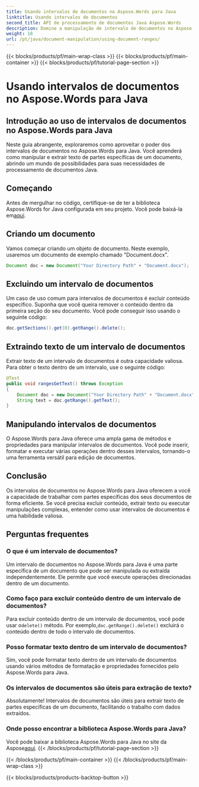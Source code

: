 ```yaml
---
title: Usando intervalos de documentos no Aspose.Words para Java
linktitle: Usando intervalos de documentos
second_title: API de processamento de documentos Java Aspose.Words
description: Domine a manipulação de intervalo de documentos no Aspose.Words para Java. Aprenda a excluir, extrair e formatar texto com este guia abrangente.
weight: 18
url: /pt/java/document-manipulation/using-document-ranges/
---
```


{{< blocks/products/pf/main-wrap-class >}}
{{< blocks/products/pf/main-container >}}
{{< blocks/products/pf/tutorial-page-section >}}

# Usando intervalos de documentos no Aspose.Words para Java


## Introdução ao uso de intervalos de documentos no Aspose.Words para Java

Neste guia abrangente, exploraremos como aproveitar o poder dos intervalos de documentos no Aspose.Words para Java. Você aprenderá como manipular e extrair texto de partes específicas de um documento, abrindo um mundo de possibilidades para suas necessidades de processamento de documentos Java.

## Começando

 Antes de mergulhar no código, certifique-se de ter a biblioteca Aspose.Words for Java configurada em seu projeto. Você pode baixá-la em[aqui](https://releases.aspose.com/words/java/).

## Criando um documento

Vamos começar criando um objeto de documento. Neste exemplo, usaremos um documento de exemplo chamado "Document.docx".

```java
Document doc = new Document("Your Directory Path" + "Document.docx");
```

## Excluindo um intervalo de documentos

Um caso de uso comum para intervalos de documentos é excluir conteúdo específico. Suponha que você queira remover o conteúdo dentro da primeira seção do seu documento. Você pode conseguir isso usando o seguinte código:

```java
doc.getSections().get(0).getRange().delete();
```

## Extraindo texto de um intervalo de documentos

Extrair texto de um intervalo de documentos é outra capacidade valiosa. Para obter o texto dentro de um intervalo, use o seguinte código:

```java
@Test
public void rangesGetText() throws Exception
{
    Document doc = new Document("Your Directory Path" + "Document.docx");
    String text = doc.getRange().getText();
}
```

## Manipulando intervalos de documentos

O Aspose.Words para Java oferece uma ampla gama de métodos e propriedades para manipular intervalos de documentos. Você pode inserir, formatar e executar várias operações dentro desses intervalos, tornando-o uma ferramenta versátil para edição de documentos.

## Conclusão

Os intervalos de documentos no Aspose.Words para Java oferecem a você a capacidade de trabalhar com partes específicas dos seus documentos de forma eficiente. Se você precisa excluir conteúdo, extrair texto ou executar manipulações complexas, entender como usar intervalos de documentos é uma habilidade valiosa.

## Perguntas frequentes

### O que é um intervalo de documentos?

Um intervalo de documentos no Aspose.Words para Java é uma parte específica de um documento que pode ser manipulada ou extraída independentemente. Ele permite que você execute operações direcionadas dentro de um documento.

### Como faço para excluir conteúdo dentro de um intervalo de documentos?

 Para excluir conteúdo dentro de um intervalo de documentos, você pode usar o`delete()` método. Por exemplo,`doc.getRange().delete()` excluirá o conteúdo dentro de todo o intervalo de documentos.

### Posso formatar texto dentro de um intervalo de documentos?

Sim, você pode formatar texto dentro de um intervalo de documentos usando vários métodos de formatação e propriedades fornecidos pelo Aspose.Words para Java.

### Os intervalos de documentos são úteis para extração de texto?

Absolutamente! Intervalos de documentos são úteis para extrair texto de partes específicas de um documento, facilitando o trabalho com dados extraídos.

### Onde posso encontrar a biblioteca Aspose.Words para Java?

 Você pode baixar a biblioteca Aspose.Words para Java no site da Aspose[aqui](https://releases.aspose.com/words/java/).
{{< /blocks/products/pf/tutorial-page-section >}}

{{< /blocks/products/pf/main-container >}}
{{< /blocks/products/pf/main-wrap-class >}}

{{< blocks/products/products-backtop-button >}}
